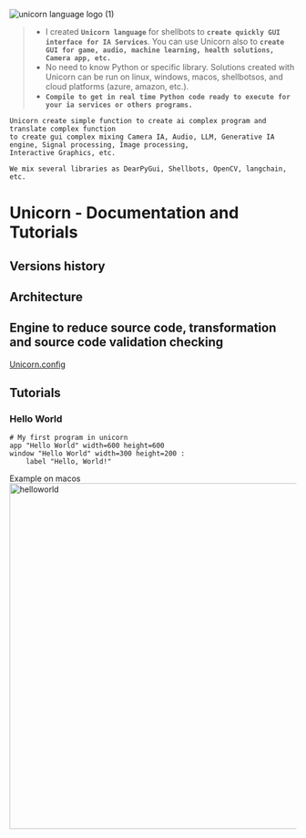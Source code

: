 ![unicorn language logo (1)](https://github.com/user-attachments/assets/b897f5bb-a04f-4fbf-96dd-0d59ae978562)


> - I created **`Unicorn language`** for shellbots to **`create quickly GUI interface for IA Services`**. You can use Unicorn also to **`create GUI for game, audio, machine learning, health solutions, Camera app, etc.`**   
> - No need to know Python or specific library. Solutions created with Unicorn can be run on linux, windows, macos, shellbotsos, and cloud platforms (azure, amazon, etc.).  
> - **`Compile to get in real time Python code ready to execute for your ia services or others programs.`**

```
Unicorn create simple function to create ai complex program and translate complex function
to create gui complex mixing Camera IA, Audio, LLM, Generative IA engine, Signal processing, Image processing,
Interactive Graphics, etc.

We mix several libraries as DearPyGui, Shellbots, OpenCV, langchain, etc.
```

# Unicorn - Documentation and Tutorials

## Versions history

## Architecture

## Engine to reduce source code, transformation and source code validation checking
[Unicorn.config](unicorn.config)

## Tutorials


### Hello World

```unicorn
# My first program in unicorn
app "Hello World" width=600 height=600
window "Hello World" width=300 height=200 :
    label "Hello, World!"
```   

Example on macos   
<img width="606" alt="helloworld" src="https://github.com/user-attachments/assets/a694ec2d-46e9-4762-a778-4c71d3e1af2f">


